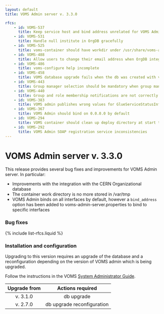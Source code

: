 ```yaml
---
layout: default
title: VOMS Admin server v. 3.3.0

rfcs:
    - id: VOMS-537
      title: Keep service host and bind address unrelated for VOMS Admin server
    - id: VOMS-531
      title: Handle null institute in OrgDB gracefully
    - id: VOMS-525
      title: voms-container should have workdir under /usr/share/voms-admin/work
    - id: VOMS-488
      title: Allow users to change their email address when OrgDB integration is enabled
    - id: VOMS-486
      title: voms-configure help incomplete
    - id: VOMS-458
      title: VOMS database upgrade fails when the db was created with voms-admin v. 2.5.3
    - id: VOMS-443
      title: Group manager selection should be mandatory when group managers are enabled in the registration process
    - id: VOMS-440
      title: Group and role membership notifications are not correctly dispatched to group managers
    - id: VOMS-383
      title: VOMS admin publishes wrong values for GlueServiceStatusInfo
    - id: VOMS-367
      title: VOMS Admin should bind on 0.0.0.0 by default
    - id: VOMS-294
      title: VOMS container should clean up deploy directory at start time
    - id: VOMS-292
      title: VOMS Admin SOAP registration service inconsistencies
---
```


# VOMS Admin server v. 3.3.0

This release provides several bug fixes and improvements for VOMS Admin server.
In particular:

- Improvements with the integration with the CERN Organizational database
- The container work directory is no more stored in /var/tmp
- VOMS Admin binds on all interfaces by default, however  a `bind_address`
  option has been added to voms-admin-server.properties to bind to specific
  interfaces

### Bug fixes

{% include list-rfcs.liquid %}

### Installation and configuration

Upgrading to this version requires an upgrade of the database and a reconfiguration depending on the version of VOMS admin which is being upgraded.

Follow the instructions in the VOMS [System Administrator Guide]({{site.baseurl}}/documentation/sysadmin-guide/3.0.1).

| Upgrade from   | Actions required                                                                                            |
| :------------: | :----------------:                                                                                          |
| v. 3.1.0       | <span class="label label-important">db upgrade</span>                                                       |
| v. 2.7.0       | <span class="label label-important">db upgrade</span> <span class="label label-info">reconfiguration</span> |

[voms-website]: http://italiangrid.github.io/voms
[voms-admin-guide]: {{site.baseurl}}/documentation/voms-admin-guide/3.3.0
